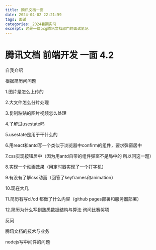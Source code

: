 ```yaml
---
title: 腾讯文档一面
date: 2024-04-02 22:21:59
tags: 面试
categories: 2024暑期实习
excerpt: 这是一篇pcg腾讯文档部门的面试笔记
---
```

# 腾讯文档 前端开发 一面 4.2

自我介绍

根据简历问问题

1.图片是怎么上传的

2.大文件怎么分片处理

3.复制粘贴的图片视频怎么处理

4.了解过usestate吗

5.usestate是用于干什么的

6.用react和antd写一个类似于浏览器中confirm的组件，要求弹窗居中

7.css实现按钮居中（因为用antd自带的组件弹窗不是局中的 所以问这一题）

8.实现一个动画效果（用定时器实现了一个打字机）

9.有没有了解css动画（回答了keyframes和animation）

10.现在大几

11.简历有写cl/cd 都做了什么内容（github pages部署和服务器部署）

12.简历为什么写到熟悉数据结构与算法 询问比赛奖项

反问

腾讯文档的技术与业务

nodejs写中间件的问题
